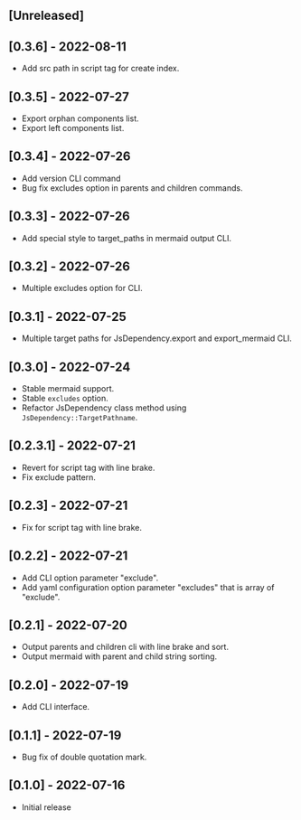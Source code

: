 ## [Unreleased]

## [0.3.6] - 2022-08-11

- Add src path in script tag for create index.

## [0.3.5] - 2022-07-27

- Export orphan components list.
- Export left components list.

## [0.3.4] - 2022-07-26

- Add version CLI command
- Bug fix excludes option in parents and children commands.

## [0.3.3] - 2022-07-26

- Add special style to target_paths in mermaid output CLI.

## [0.3.2] - 2022-07-26

- Multiple excludes option for CLI.

## [0.3.1] - 2022-07-25

- Multiple target paths for JsDependency.export and export_mermaid CLI.

## [0.3.0] - 2022-07-24

- Stable mermaid support.
- Stable `excludes` option.
- Refactor JsDependency class method using `JsDependency::TargetPathname`.

## [0.2.3.1] - 2022-07-21

- Revert for script tag with line brake.
- Fix exclude pattern.

## [0.2.3] - 2022-07-21

- Fix for script tag with line brake.

## [0.2.2] - 2022-07-21

- Add CLI option parameter "exclude".
- Add yaml configuration option parameter "excludes" that is array of "exclude".

## [0.2.1] - 2022-07-20

- Output parents and children cli with line brake and sort.
- Output mermaid with parent and child string sorting.

## [0.2.0] - 2022-07-19

- Add CLI interface.

## [0.1.1] - 2022-07-19

- Bug fix of double quotation mark.

## [0.1.0] - 2022-07-16

- Initial release
